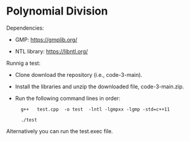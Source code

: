 # Polynomial Division

Dependencies:

* GMP: https://gmplib.org/

* NTL library: https://libntl.org/

Runnig a test: 
* Clone download the repository (i.e., code-3-main).
* Install the libraries and unzip the downloaded file, code-3-main.zip. 
* Run the following command lines in order:

        g++   test.cpp  -o test  -lntl -lgmpxx -lgmp -std=c++11
        
        ./test


Alternatively you can run the test.exec file. 
